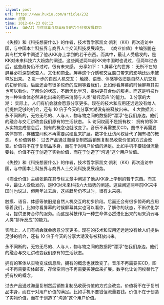 ```yaml
---
layout: post
url: https://www.huxiu.com/article/232
name: 虎嗅
time: 2012-04-23 08:12
title: 【WHAT】与你创业与商业有关的六个科技发展趋势
---
```

《失控》和《科技想要什么》的作者，技术哲学家凯文·凯利（KK）再次造访中国，与中国本土科技界与商界人士交流科技发展趋势。 《商业价值》主编张鹏在其专栏文章中阐述了他从KK身上学到的若干东西。而其中，最让人受启发的，是KK对未来科技六大趋势的阐述。这些阐述两年前KK来中国时也说过，但两年过去后，这些趋势仍不过时，很有未来感。 分享如下： 1.屏幕化的世界： 无所不在的屏幕必将深刻改变人、文化和商业。屏幕这个介质和交互窗口带来的影响还远未被释放出来。 2.进一步的自然人机交互： 触摸、语音、体感等依旧是自然人机交互的初步阶段。后面还会有很多惊奇的应用等着我们，比如你看屏幕的时候屏幕其实也可以看你，了解你的状态，不断优化学习，提供更符合你的服务。而这是科技作为一种生命体必然进化出来的用来消弱与人类“排斥反应”的能力。 3.分享的大潮： 实际上，人们有机会就会愿意分享更多。现在的技术和应用还远远没有给人们提供足够的机会，还有 10 倍于今天的分享大潮没有被释放出来。 4.大数据流： 永不间断的，无穷无尽的、人与人，物与物之间的数据将“漂浮”在我们身边。他们的融合与交汇讲改变我们原有的生活状态。 5. 访问权而不是拥有权： 拥有的客体从实物变成信息后，拥有的概念也就改变了。音乐不再需要买CD，图书不再需要实体邮寄，存储空间也不再需要买硬盘来扩展。数字化让访问权替代了拥有权的概念。 6.价值转移： 过去产品通过海量复制然后销售复制品收获价值的方式会改变。价值将不在于复制品本身，而在于对用户价值的满足。比如手机不要钱但流量要钱，价值不在于创造了实物价值，而在于创造了“沟通”这个用户价值。

《失控》和《科技想要什么》的作者，技术哲学家凯文·凯利（KK）再次造访中国，与中国本土科技界与商界人士交流科技发展趋势。

《商业价值》主编张鹏在其专栏文章中阐述了他从KK身上学到的若干东西。而其中，最让人受启发的，是KK对未来科技六大趋势的阐述。这些阐述两年前KK来中国时也说过，但两年过去后，这些趋势仍不过时，很有未来感。

触摸、语音、体感等依旧是自然人机交互的初步阶段。后面还会有很多惊奇的应用等着我们，比如你看屏幕的时候屏幕其实也可以看你，了解你的状态，不断优化学习，提供更符合你的服务。而这是科技作为一种生命体必然进化出来的用来消弱与人类“排斥反应”的能力。

实际上，人们有机会就会愿意分享更多。现在的技术和应用还远远没有给人们提供足够的机会，还有 10 倍于今天的分享大潮没有被释放出来。

永不间断的，无穷无尽的、人与人，物与物之间的数据将“漂浮”在我们身边。他们的融合与交汇讲改变我们原有的生活状态。

拥有的客体从实物变成信息后，拥有的概念也就改变了。音乐不再需要买CD，图书不再需要实体邮寄，存储空间也不再需要买硬盘来扩展。数字化让访问权替代了拥有权的概念。

过去产品通过海量复制然后销售复制品收获价值的方式会改变。价值将不在于复制品本身，而在于对用户价值的满足。比如手机不要钱但流量要钱，价值不在于创造了实物价值，而在于创造了“沟通”这个用户价值。

